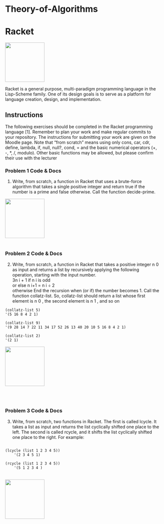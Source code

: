 # Theory-of-Algorithms

# Racket

<a href="https://racket-lang.org/" ><img src="https://racket-lang.org/img/racket-logo.svg" width="128" height="128"></a>

Racket is a general purpose, multi-paradigm programming language in the Lisp-Scheme family. One of its design goals is to serve as a platform for language creation, design, and implementation.

## Instructions
The following exercises should be completed in the Racket programming language [1].
Remember to plan your work and make regular commits to your repository. The instructions
for submitting your work are given on the Moodle page. Note that “from scratch”
means using only cons, car, cdr, define, lambda, if, null, null?, cond, = and the
basic numerical operators (+, -, *, /, modulo). Other basic functions may be allowed,
but please confirm their use with the lecturer


### Problem 1 Code & Docs

1. Write, from scratch, a function in Racket that uses a brute-force algorithm that takes a single positive integer and return true if the number is a prime and false otherwise. Call the function decide-prime.
  
<a href="https://github.com/gtonra89/Theory-of-Algorithms/tree/master/Problem%201%20Brute%20Force%20Prime%20Numbers" ><img src="http://www.pvhc.net/img212/luiaoazsafytcqkzjxem.jpg" width="128" height="128"></a>
<br><br>
### Problem 2 Code & Docs
2. Write, from scratch, a function in Racket that takes a positive integer n 0 as input
and returns a list by recursively applying the following operation, starting with the
input number. <br>
3n i + 1 if n i is odd <br>
or else  n i+1 = n i ÷ 2 <br>
otherwise End the recursion when (or if) the number becomes 1. Call the function collatz-list.
So, collatz-list should return a list whose first element is n 0 , the second element
is n 1 , and so on
```
(collatz-list 5)
'(5 16 8 4 2 1)

(collatz-list 9)
'(9 28 14 7 22 11 34 17 52 26 13 40 20 10 5 16 8 4 2 1)

(collatz-list 2)
'(2 1)
```
<a href="https://github.com/gtonra89/Theory-of-Algorithms/tree/master/Problem%202" ><img src="http://www.pvhc.net/img212/luiaoazsafytcqkzjxem.jpg" width="128" height="128"></a>

<br><br>
### Problem 3 Code & Docs
3. Write, from scratch, two functions in Racket. The first is called lcycle. It takes a list as input and returns the list cyclically shifted one place to the left. The second is called rcycle, and it shifts the list cyclically shifted one place to the right. For example:
```

(lcycle (list 1 2 3 4 5))
    '(2 3 4 5 1)

(rcycle (list 1 2 3 4 5))
    '(5 1 2 3 4 )

```
<br>
<a href="https://github.com/gtonra89/Theory-of-Algorithms/tree/master/Problem%203" ><img src="http://www.pvhc.net/img212/luiaoazsafytcqkzjxem.jpg" width="128" height="128"></a>
